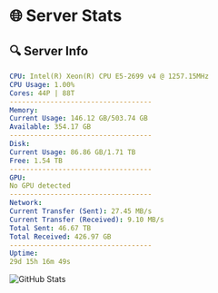 # 🌐 Server Stats
## 🔍 Server Info
```yaml
CPU: Intel(R) Xeon(R) CPU E5-2699 v4 @ 1257.15MHz
CPU Usage: 1.00%
Cores: 44P | 88T
-----------------------------------
Memory:
Current Usage: 146.12 GB/503.74 GB
Available: 354.17 GB
-----------------------------------
Disk:
Current Usage: 86.86 GB/1.71 TB
Free: 1.54 TB
-----------------------------------
GPU:
No GPU detected
-----------------------------------
Network:
Current Transfer (Sent): 27.45 MB/s
Current Transfer (Received): 9.10 MB/s
Total Sent: 46.67 TB
Total Received: 426.97 GB
-----------------------------------
Uptime:
29d 15h 16m 49s
```
![GitHub Stats](https://img.shields.io/badge/Updated-2025-04-06_12:39:38-blue)